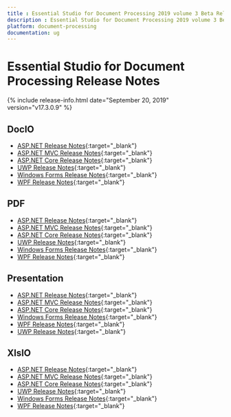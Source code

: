 ```yaml
---
title : Essential Studio for Document Processing 2019 volume 3 Beta Release Release Notes  
description : Essential Studio for Document Processing 2019 volume 3 Beta Release Release Notes  
platform: document-processing
documentation: ug
---
```


# Essential Studio for Document Processing  Release Notes  

{% include release-info.html date="September 20, 2019" version="v17.3.0.9" %} 

## DocIO

* [ASP.NET Release Notes](/aspnet/release-notes/v17.3.0.9#docio){:target="_blank"}
* [ASP.NET MVC Release Notes](/aspnetmvc/release-notes/v17.3.0.9#docio){:target="_blank"}
* [ASP.NET Core Release Notes](/aspnet-core/release-notes/v17.3.0.9#docio){:target="_blank"}
* [UWP Release Notes](/uwp/release-notes/v17.3.0.9#docio){:target="_blank"}
* [Windows Forms Release Notes](/windowsforms/release-notes/v17.3.0.9#docio){:target="_blank"}
* [WPF Release Notes](/wpf/release-notes/v17.3.0.9#docio){:target="_blank"}


## PDF

* [ASP.NET Release Notes](/aspnet/release-notes/v17.3.0.9#pdf){:target="_blank"}
* [ASP.NET MVC Release Notes](/aspnetmvc/release-notes/v17.3.0.9#pdf){:target="_blank"}
* [ASP.NET Core Release Notes](/aspnet-core/release-notes/v17.3.0.9#pdf){:target="_blank"}
* [UWP Release Notes](/uwp/release-notes/v17.3.0.9#pdf){:target="_blank"}
* [Windows Forms Release Notes](/windowsforms/release-notes/v17.3.0.9#pdf){:target="_blank"}
* [WPF Release Notes](/wpf/release-notes/v17.3.0.9#pdf){:target="_blank"}


## Presentation

* [ASP.NET Release Notes](/aspnet/release-notes/v17.3.0.9#presentation){:target="_blank"}
* [ASP.NET MVC Release Notes](/aspnetmvc/release-notes/v17.3.0.9#presentation){:target="_blank"}
* [ASP.NET Core Release Notes](/aspnet-core/release-notes/v17.3.0.9#presentation){:target="_blank"}
* [Windows Forms Release Notes](/windowsforms/release-notes/v17.3.0.9#presentation){:target="_blank"}
* [WPF Release Notes](/wpf/release-notes/v17.3.0.9#presentation){:target="_blank"}
* [UWP Release Notes](/uwp/release-notes/v17.3.0.9#presentation){:target="_blank"}


## XlsIO

* [ASP.NET Release Notes](/aspnet/release-notes/v17.3.0.9#xlsio){:target="_blank"}
* [ASP.NET MVC Release Notes](/aspnetmvc/release-notes/v17.3.0.9#xlsio){:target="_blank"}
* [ASP.NET Core Release Notes](/aspnet-core/release-notes/v17.3.0.9#xlsio){:target="_blank"}
* [UWP Release Notes](/uwp/release-notes/v17.3.0.9#xlsio){:target="_blank"}
* [Windows Forms Release Notes](/windowsforms/release-notes/v17.3.0.9#xlsio){:target="_blank"}
* [WPF Release Notes](/wpf/release-notes/v17.3.0.9#xlsio){:target="_blank"}